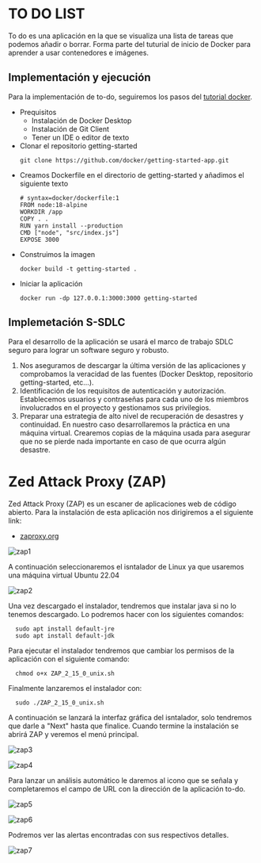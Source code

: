 # TO DO LIST

To do es una aplicación en la que se visualiza una lista de tareas que podemos añadir o borrar. Forma parte del tuturial de inicio de Docker para aprender a usar contenedores e imágenes.
## Implementación y ejecución
Para la implementación de to-do, seguiremos los pasos del [tutorial docker](https://docs.docker.com/get-started/).
* Prequisitos
  * Instalación de Docker Desktop
  * Instalación de Git Client
  * Tener un IDE o editor de texto
* Clonar el repositorio getting-started
  ```
  git clone https://github.com/docker/getting-started-app.git
  ```
* Creamos Dockerfile en el directorio de getting-started y añadimos el siguiente texto
  ```
  # syntax=docker/dockerfile:1
  FROM node:18-alpine
  WORKDIR /app
  COPY . .
  RUN yarn install --production
  CMD ["node", "src/index.js"]
  EXPOSE 3000
  ```
* Construimos la imagen
  ```
  docker build -t getting-started .
  ```
* Iniciar la aplicación
  ```
  docker run -dp 127.0.0.1:3000:3000 getting-started
  ```

## Implemetación S-SDLC
Para el desarrollo de la aplicación se usará el marco de trabajo SDLC seguro para lograr un software seguro y robusto.
1. Nos aseguramos de descargar la última versión de las aplicaciones y comprobamos la veracidad de las fuentes (Docker Desktop, repositorio getting-started, etc...).
2. Identificación de los requisitos de autenticación y autorización. Establecemos usuarios y contraseñas para cada uno de los miembros involucrados en el proyecto y gestionamos sus privilegios.
3. Preparar una estrategia de alto nivel de recuperación de desastres y continuidad. En nuestro caso desarrollaremos la práctica en una máquina virtual. Crearemos copias de la máquina usada para asegurar que no se pierde nada importante en caso de que ocurra algún desastre.

# Zed Attack Proxy (ZAP)
Zed Attack Proxy (ZAP) es un escaner de aplicaciones web de código abierto. Para la instalación de esta aplicación nos dirigiremos a el siguiente link:
* [zaproxy.org](https://www.zaproxy.org/)

![zap1](https://github.com/paserarra0/to-do/assets/156304388/635adec0-cc48-4cd4-a6a7-9f590912df12)

A continuación seleccionaremos el isntalador de Linux ya que usaremos una máquina virtual Ubuntu 22.04

![zap2](https://github.com/paserarra0/to-do/assets/156304388/70ea8b39-7a15-4797-8831-f624ca47d297)

Una vez descargado el instalador, tendremos que instalar java si no lo tenemos descargado. Lo podremos hacer con los siguientes comandos:
```
  sudo apt install default-jre
  sudo apt install default-jdk
```
Para ejecutar el instalador tendremos que cambiar los permisos de la aplicación con el siguiente comando:
```
  chmod o+x ZAP_2_15_0_unix.sh
```
Finalmente lanzaremos el instalador con:
```
  sudo ./ZAP_2_15_0_unix.sh
```
A continuación se lanzará la interfaz gráfica del isntalador, solo tendremos que darle a "Next" hasta que finalice. Cuando termine la instalación se abrirá ZAP y veremos el menú principal.

![zap3](https://github.com/paserarra0/to-do/assets/156304388/383d98e9-4a74-48b1-bbc2-3d0a73d0f4eb)

![zap4](https://github.com/paserarra0/to-do/assets/156304388/bc8fec33-b1f9-4928-8533-ff45c713bc88)

Para lanzar un análisis automático le daremos al icono que se señala y completaremos el campo de URL con la dirección de la aplicación to-do.

![zap5](https://github.com/paserarra0/to-do/assets/156304388/7f4cda68-9dab-4a92-86c3-f45a44097a6d)

![zap6](https://github.com/paserarra0/to-do/assets/156304388/ed757189-8553-483f-be27-def7b79b75e2)

Podremos ver las alertas encontradas con sus respectivos detalles.

![zap7](https://github.com/paserarra0/to-do/assets/156304388/9353338f-e20a-47b2-91c2-52f5ffe7d682)
